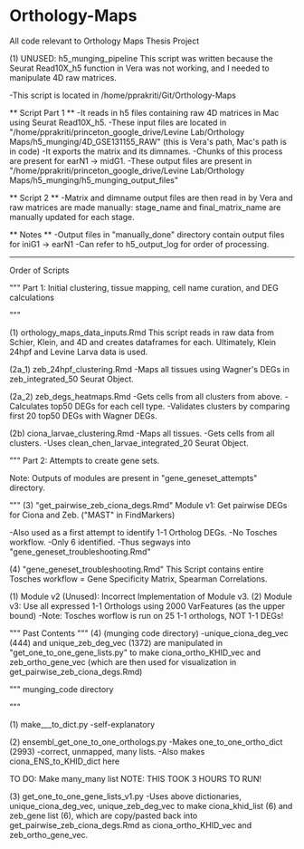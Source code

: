 # Orthology-Maps
All code relevant to Orthology Maps Thesis Project

(1) UNUSED: h5_munging_pipeline
This script was written because the Seurat Read10X_h5 function in Vera was not working, and I needed to manipulate 4D raw matrices. 

-This script is located in /home/pprakriti/Git/Orthology-Maps

** Script Part 1 **
-It reads in h5 files containing raw 4D matrices in Mac using Seurat Read10X_h5.
-These input files are located in "/home/pprakriti/princeton_google_drive/Levine Lab/Orthology Maps/h5_munging/4D_GSE131155_RAW" (this is Vera's path, Mac's path is in code)
-It exports the matrix and its dimnames.
-Chunks of this process are present for earN1 -> midG1.
-These output files are present in "/home/pprakriti/princeton_google_drive/Levine Lab/Orthology Maps/h5_munging/h5_munging_output_files"

** Script 2 **
-Matrix and dimname output files are then read in by Vera and raw matrices are made manually: stage_name and final_matrix_name are manually updated for each stage.

** Notes ** 
-Output files in "manually_done" directory contain output files for iniG1 -> earN1
-Can refer to h5_output_log for order of processing.

***

Order of Scripts 

"""
Part 1: Initial clustering, tissue mapping, cell name curation, and DEG calculations

"""

(1) orthology_maps_data_inputs.Rmd
This script reads in raw data from Schier, Klein, and 4D and creates dataframes for each. Ultimately, Klein 24hpf and Levine Larva data is used.

(2a_1) zeb_24hpf_clustering.Rmd
-Maps all tissues using Wagner's DEGs in zeb_integrated_50 Seurat Object.

(2a_2) zeb_degs_heatmaps.Rmd
-Gets cells from all clusters from above.
-Calculates top50 DEGs for each cell type.
-Validates clusters by comparing first 20 top50 DEGs with Wagner DEGs. 

(2b) ciona_larvae_clustering.Rmd
-Maps all tissues.
-Gets cells from all clusters.
-Uses clean_chen_larvae_integrated_20 Seurat Object.

"""
Part 2: Attempts to create gene sets.

Note: Outputs of modules are present in "gene_geneset_attempts" directory.

"""
(3) "get_pairwise_zeb_ciona_degs.Rmd"
Module v1: Get pairwise DEGs for Ciona and Zeb.
("MAST" in FindMarkers) 
 
-Also used as a first attempt to identify 1-1 Ortholog DEGs.
-No Tosches workflow. 
-Only 6 identified. 
-Thus segways into "gene_geneset_troubleshooting.Rmd"

(4) "gene_geneset_troubleshooting.Rmd"
This Script contains entire Tosches workflow = Gene Specificity Matrix, Spearman Correlations.

(1) Module v2 (Unused): Incorrect Implementation of Module v3.
(2) Module v3: Use all expressed 1-1 Orthologs using 2000 VarFeatures (as the upper bound)
-Note: Tosches worflow is run on 25 1-1 orthologs, NOT 1-1 DEGs!






"""
Past Contents
"""
(4) (munging code directory) 
-unique_ciona_deg_vec (444) and unique_zeb_deg_vec (1372) are manipulated in "get_one_to_one_gene_lists.py" to make ciona_ortho_KHID_vec and zeb_ortho_gene_vec (which are then used for visualization in get_pairwise_zeb_ciona_degs.Rmd)
	

"""
munging_code directory 

"""

(1) make_*_*_to_dict.py
-self-explanatory 

(2) ensembl_get_one_to_one_orthologs.py
-Makes one_to_one_ortho_dict (2993)
-correct, unmapped, many lists.
-Also makes ciona_ENS_to_KHID_dict here 

TO DO: Make many_many list
NOTE: THIS TOOK 3 HOURS TO RUN!

(3) get_one_to_one_gene_lists_v1.py
-Uses above dictionaries, unique_ciona_deg_vec, unique_zeb_deg_vec
 to make ciona_khid_list (6) and zeb_gene list (6), which are copy/pasted back into get_pairwise_zeb_ciona_degs.Rmd as ciona_ortho_KHID_vec and zeb_ortho_gene_vec.




